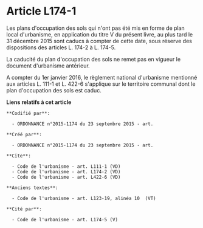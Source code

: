 # Article L174-1

Les plans d'occupation des sols qui n'ont pas été mis en forme de plan local d'urbanisme, en application du titre V du
présent livre, au plus tard le 31 décembre 2015 sont caducs à compter de cette date, sous réserve des dispositions des
articles L. 174-2 à L. 174-5. 

La caducité du plan d'occupation des sols ne remet pas en vigueur le document d'urbanisme antérieur. 

A compter du 1er janvier 2016, le règlement national d'urbanisme mentionné aux articles L. 111-1 et L. 422-6 s'applique sur
le territoire communal dont le plan d'occupation des sols est caduc.

**Liens relatifs à cet article**

	**Codifié par**:

	  - ORDONNANCE n°2015-1174 du 23 septembre 2015 - art.

	**Créé par**:

	  - ORDONNANCE n°2015-1174 du 23 septembre 2015 - art.

	**Cite**:

	  - Code de l'urbanisme - art. L111-1 (VD)
	  - Code de l'urbanisme - art. L174-2 (VD)
	  - Code de l'urbanisme - art. L422-6 (VD)

	**Anciens textes**:

	  - Code de l'urbanisme - art. L123-19, alinéa 10  (VT)

	**Cité par**:

	  - Code de l'urbanisme - art. L174-5 (V)

